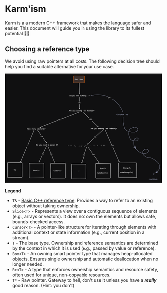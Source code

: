 # Karm'ism

Karm is a a modern C++ framework that makes the language safer and easier. This document will guide you in using the library to its fullest potential 💪😤

## Choosing a reference type

We avoid using raw pointers at all costs. The following decision tree should help you find a suitable alternative for your use case.

![Choosing a reference type](./references.png)

**Legend**

- `T&` - [Basic C++ reference type](https://en.cppreference.com/w/cpp/language/reference). Provides a way to refer to an existing object without taking ownership.
- `Slice<T>` - Represents a view over a contiguous sequence of elements (e.g., arrays or vectors). It does not own the elements but allows safe, bounds-checked access.
- `Cursor<T>` - A pointer-like structure for iterating through elements with additional context or state information (e.g., current position in a stream).
- `T` - The base type. Ownership and reference semantics are determined by the context in which it is used (e.g., passed by value or reference).
- `Box<T>` - An owning smart pointer type that manages heap-allocated objects. Ensures single ownership and automatic deallocation when no longer needed.
- `Rc<T>` - A type that enforces ownership semantics and resource safety, often used for unique, non-copyable resources.
- `T*` - Raw pointer. Gateway to hell, don't use it unless you have a ***really*** good reason. (Hint: you don't)
